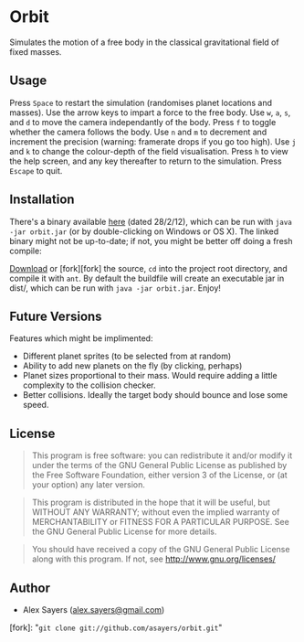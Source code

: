 Orbit
=====

Simulates the motion of a free body in the classical gravitational field of fixed masses.

Usage
-----

Press `Space` to restart the simulation (randomises planet locations and masses). Use the arrow keys to impart a force to the free body. Use `w`, `a`, `s`, and `d` to move the camera independantly of the body. Press `f` to toggle whether the camera follows the body. Use `n` and `m` to decrement and increment the precision (warning: framerate drops if you go too high). Use `j` and `k` to change the colour-depth of the field visualisation. Press `h` to view the help screen, and any key thereafter to return to the simulation. Press `Escape` to quit.

Installation
------------

There's a binary available [here](http://cl.ly/Ec5J) (dated 28/2/12), which can be run with `java -jar orbit.jar` (or by double-clicking on Windows or OS X). The linked binary might not be up-to-date; if not, you might be better off doing a fresh compile:

[Download](https://github.com/asayers/orbit/zipball/master) or [fork][fork] the source, `cd` into the project root directory, and compile it with `ant`. By default the buildfile will create an executable jar in dist/, which can be run with `java -jar orbit.jar`. Enjoy!

Future Versions
---------------

Features which might be implimented:

 - Different planet sprites (to be selected from at random)
 - Ability to add new planets on the fly (by clicking, perhaps)
 - Planet sizes proportional to their mass. Would require adding a little complexity to the collision checker.
 - Better collisions. Ideally the target body should bounce and lose some speed.

License
-------

> This program is free software: you can redistribute it and/or modify
> it under the terms of the GNU General Public License as published by
> the Free Software Foundation, either version 3 of the License, or
> (at your option) any later version.

> This program is distributed in the hope that it will be useful,
> but WITHOUT ANY WARRANTY; without even the implied warranty of
> MERCHANTABILITY or FITNESS FOR A PARTICULAR PURPOSE.  See the
> GNU General Public License for more details.

> You should have received a copy of the GNU General Public License
> along with this program.  If not, see <http://www.gnu.org/licenses/>

Author
------
 - Alex Sayers (alex.sayers@gmail.com)

[fork]: "`git clone git://github.com/asayers/orbit.git`"
